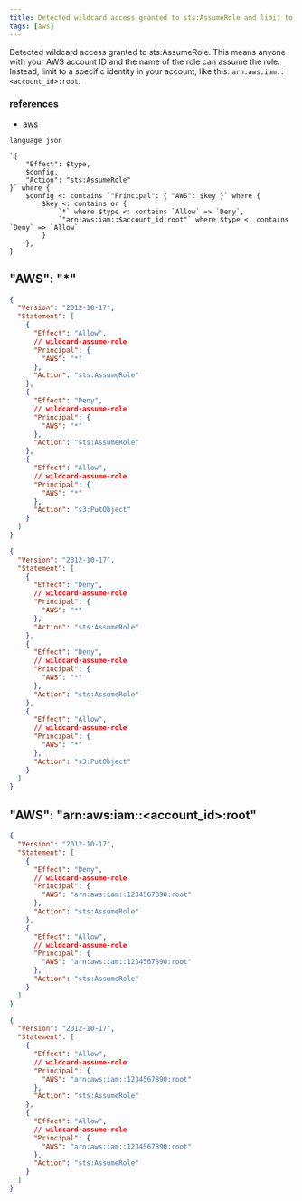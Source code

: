 ```yaml
---
title: Detected wildcard access granted to sts:AssumeRole and limit to a specific identity in your account
tags: [aws]
---
```


Detected wildcard access granted to sts:AssumeRole. This means anyone with your AWS account ID and the name of the role can assume the role. Instead, limit to a specific identity in your account, like this: `arn:aws:iam::<account_id>:root`.

### references

- [aws](https://rhinosecuritylabs.com/aws/assume-worst-aws-assume-role-enumeration/)



```grit
language json

`{ 
    "Effect": $type, 
    $config, 
    "Action": "sts:AssumeRole"
}` where {
    $config <: contains `"Principal": { "AWS": $key }` where {
        $key <: contains or {
            `*` where $type <: contains `Allow` => `Deny`,
            `"arn:aws:iam::$account_id:root"` where $type <: contains `Deny` => `Allow`
        }
    },
}
```

## "AWS": "*"

```json
{
  "Version": "2012-10-17",
  "Statement": [
    {
      "Effect": "Allow",
      // wildcard-assume-role
      "Principal": {
        "AWS": "*"
      },
      "Action": "sts:AssumeRole"
    },
    {
      "Effect": "Deny",
      // wildcard-assume-role
      "Principal": {
        "AWS": "*"
      },
      "Action": "sts:AssumeRole"
    },
    {
      "Effect": "Allow",
      // wildcard-assume-role
      "Principal": {
        "AWS": "*"
      },
      "Action": "s3:PutObject"
    }
  ]
}
```

```json
{
  "Version": "2012-10-17",
  "Statement": [
    {
      "Effect": "Deny",
      // wildcard-assume-role
      "Principal": {
        "AWS": "*"
      },
      "Action": "sts:AssumeRole"
    },
    {
      "Effect": "Deny",
      // wildcard-assume-role
      "Principal": {
        "AWS": "*"
      },
      "Action": "sts:AssumeRole"
    },
    {
      "Effect": "Allow",
      // wildcard-assume-role
      "Principal": {
        "AWS": "*"
      },
      "Action": "s3:PutObject"
    }
  ]
}
```

## "AWS": "arn:aws:iam::<account_id>:root"

```json
{
  "Version": "2012-10-17",
  "Statement": [
    {
      "Effect": "Deny",
      // wildcard-assume-role
      "Principal": {
        "AWS": "arn:aws:iam::1234567890:root"
      },
      "Action": "sts:AssumeRole"
    },
    {
      "Effect": "Allow",
      // wildcard-assume-role
      "Principal": {
        "AWS": "arn:aws:iam::1234567890:root"
      },
      "Action": "sts:AssumeRole"
    }
  ]
}
```

```json
{
  "Version": "2012-10-17",
  "Statement": [
    {
      "Effect": "Allow",
      // wildcard-assume-role
      "Principal": {
        "AWS": "arn:aws:iam::1234567890:root"
      },
      "Action": "sts:AssumeRole"
    },
    {
      "Effect": "Allow",
      // wildcard-assume-role
      "Principal": {
        "AWS": "arn:aws:iam::1234567890:root"
      },
      "Action": "sts:AssumeRole"
    }
  ]
}
```
